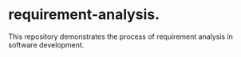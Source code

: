 # requirement-analysis.
This repository demonstrates the process of requirement analysis in software development.
